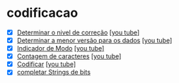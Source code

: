 # codificacao
- [x] [Determinar o nivel de correção](1_determinar_o_nivel_de_correcao.md) [[you tube]](https://youtu.be/tuWauMO8iZ4)
- [x] [Determinar a menor versão para os dados](2_determinar_a_menor_versao.md) [[you tube]](https://youtu.be/kWZuTy0OIEE)
- [x] [Indicador de Modo](3_indicador_de_modo.md) [[you tube]](https://youtu.be/WEVxzWc5WH0)
- [x] [Contagem de caracteres](4_contagem_de_caracteres.md) [[you tube]](https://youtu.be/xjuGtlacGRs)
- [x] [Codificar](5_codificar.md) [[you tube]](https://youtu.be/yy22ptKYbvo)
- [x] [completar Strings de bits](6_dividir_em_blocos.md)
